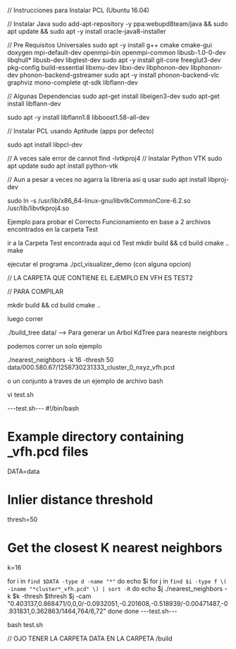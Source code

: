 // Instrucciones para Instalar PCL (Ubuntu 16.04)

// Instalar Java
sudo add-apt-repository -y ppa:webupd8team/java && sudo apt update && sudo apt -y install oracle-java8-installer

// Pre Requisitos Universales
sudo apt -y install g++ cmake cmake-gui doxygen mpi-default-dev openmpi-bin openmpi-common libusb-1.0-0-dev libqhull* libusb-dev libgtest-dev
sudo apt -y install git-core freeglut3-dev pkg-config build-essential libxmu-dev libxi-dev libphonon-dev libphonon-dev phonon-backend-gstreamer
sudo apt -y install phonon-backend-vlc graphviz mono-complete qt-sdk libflann-dev

// Algunas Dependencias
sudo apt-get install libeigen3-dev
sudo apt-get install libflann-dev

sudo apt -y install libflann1.8 libboost1.58-all-dev

// Instalar PCL usando Aptitude (apps por defecto)

 sudo apt install libpcl-dev

// A veces sale error de cannot find -lvtkproj4
// Instalar Python VTK
sudo apt update
sudo apt install python-vtk

// Aun a pesar a veces no agarra la libreria asi q usar
sudo apt install libproj-dev

sudo ln -s /usr/lib/x86_64-linux-gnu/libvtkCommonCore-6.2.so /usr/lib/libvtkproj4.so

Ejemplo para probar el Correcto Funcionamiento
en base a 2 archivos encontrados en la carpeta Test

ir a la Carpeta Test encontrada aqui
cd Test
mkdir build && cd build
cmake ..
make

ejecutar el programa
./pcl_visualizer_demo (con alguna opcion)

// LA CARPETA QUE CONTIENE EL EJEMPLO EN VFH ES TEST2

// PARA COMPILAR

mkdir build && cd build
cmake ..

luego correr

./build_tree data/  --> Para generar un Arbol KdTree para neareste neighbors

podemos correr un solo ejemplo

./nearest_neighbors -k 16 -thresh 50 data/000.580.67/1258730231333_cluster_0_nxyz_vfh.pcd

o un conjunto a traves de un ejemplo de archivo bash

vi test.sh

---test.sh---
#!/bin/bash

# Example directory containing _vfh.pcd files
DATA=data

# Inlier distance threshold
thresh=50

# Get the closest K nearest neighbors
k=16

for i in `find $DATA -type d -name "*"`
do
  echo $i
  for j in `find $i -type f \( -iname "*cluster*_vfh.pcd" \) | sort -R`
  do
    echo $j
    ./nearest_neighbors -k $k -thresh $thresh $j -cam "0.403137,0.868471/0,0,0/-0.0932051,-0.201608,-0.518939/-0.00471487,-0.931831,0.362863/1464,764/6,72"
  done
done
---test.sh---

bash test.sh

// OJO TENER LA CARPETA DATA EN LA CARPETA /build









